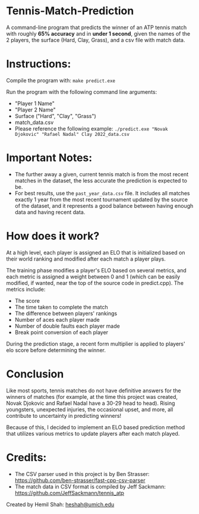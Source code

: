 # Tennis-Match-Prediction
A command-line program that predicts the winner of an ATP tennis match with roughly **65% accuracy** and in **under 1 second**, given the names of the 2 players, the surface (Hard, Clay, Grass), and a csv file with match data. 

# Instructions:
Compile the program with: ` make predict.exe `

Run the program with the following command line arguments:
- "Player 1 Name"
- "Player 2 Name"
- Surface ("Hard", "Clay", "Grass")
- match_data.csv
- Please reference the following example: 
` ./predict.exe "Novak Djokovic" "Rafael Nadal" Clay 2022_data.csv `

# Important Notes:
- The further away a given, current tennis match is from the most recent matches in the dataset, the less accurate the prediction is expected to be.
- For best results, use the ` past_year_data.csv ` file. It includes all matches exactly 1 year from the most recent tournament updated by the source of the dataset, and it represents a good balance between having enough data and having recent data. 

# How does it work?
At a high level, each player is assigned an ELO that is initialized based on their world ranking and modified after each match a player plays.

The training phase modifies a player's ELO based on several metrics, and each metric is assigned a weight between 0 and 1 (which can be easily modified, if wanted, near the top of the source code in predict.cpp). 
The metrics include:
- The score
- The time taken to complete the match
- The difference between players' rankings
- Number of aces each player made
- Number of double faults each player made
- Break point conversion of each player

During the prediction stage, a recent form multiplier is applied to players' elo score before determining the winner.

# Conclusion
Like most sports, tennis matches do not have definitive answers for the winners of matches (for example, at the time this project was created, Novak Djokovic and Rafael Nadal have a 30-29 head to head).
Rising youngsters, unexpected injuries, the occasional upset, and more, all contribute to uncertainty in predicting winners!

Because of this, I decided to implement an ELO based prediction method that utilizes various metrics to update players after each match played.

# Credits:
- The CSV parser used in this project is by Ben Strasser: https://github.com/ben-strasser/fast-cpp-csv-parser
- The match data in CSV format is compiled by Jeff Sackmann: https://github.com/JeffSackmann/tennis_atp

Created by Hemil Shah: <heshah@umich.edu>
